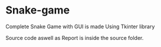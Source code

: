 # Snake-game

Complete Snake Game with GUI is made
Using Tkinter library

Source code aswell as Report is inside the source folder.
